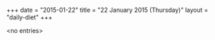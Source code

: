 +++
date = "2015-01-22"
title = "22 January 2015 (Thursday)"
layout = "daily-diet"
+++

\<no entries\>